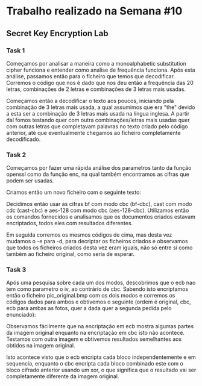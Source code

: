 # Trabalho realizado na Semana #10
## Secret Key Encryption Lab
### Task 1
Começamos por analisar a maneira como a monoalphabetic substitution cipher funciona e entender como analise de frequência funciona. Após esta análise, passamos então para o ficheiro que temos que decodificar. Corremos o código que nos é dado que nos deu então a frequência das 20 letras, combinações de 2 letras e combinações de 3 letras mais usadas.

Começamos então a decodificar o texto aos poucos, iniciando pela combinação de 3 letras mais usada, a qual assumimos que era "the" devido a esta ser a combinação de 3 letras mais usada na língua inglesa. A partir daí fomos testando quer com outra combinações/letras mais usadas quer com outras letras que completavam palavras no texto criado pelo código anterior, até que eventualmente chegamos ao ficheiro completamente decodificado.

### Task 2
Começamos por fazer uma rápida análise dos parametros tanto da função openssl como da função enc, na qual também encontramos as cifras que podem ser usadas.

Criamos então um novo ficheiro com o seguinte texto:

Decidimos então usar as cifras bf com modo cbc (bf-cbc), cast com modo cdc (cast-cbc) e aes-128 com modo cbc (aes-128-cbc). Utilizamos então os comandos fornecidos e analisamos que os documentos criados estavam encriptados, todos eles com resultados diferentes.

Em seguida corremos os mesmos códigos de cima, mas desta vez mudamos o -e para -d, para decriptar os ficheiros criados e observamos que todos os ficheiros criados desta vez eram iguais, não só entre si como também ao ficheiro original, como seria de esperar.

### Task 3
Após uma pesquisa sobre cada um dos modos, descobrimos que o ecb nao tem como parametro o iv, ao contrário de cbc. Sabendo isto encriptamos então o ficheiro pic_original.bmp com os dois modos e corremos os códigos dados para ambos e obtivemos o seguinte (ordem é original, cbc, ecb para ambas as fotos, quer a dada quer a segunda pedida pelo enunciado):

Observamos fácilmente que na encriptação em ecb mostra algumas partes da imagem original enquanto na encriptação em cbc isto não acontece. Testamos com outra imagem e obtivemos resultados semelhantes aos obtidos na imagem original.

Isto acontece visto que o ecb encripta cada bloco independentemente e em sequencia, enquanto o cbc encripta cada bloco combinado este com o bloco cifrado anterior usando um xor, o que significa que o resultado vai ser completamente diferente da imagem original.
